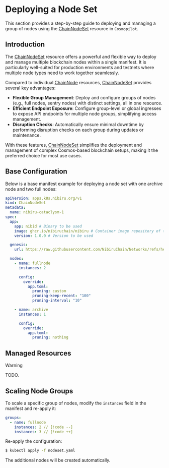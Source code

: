 # Deploying a Node Set

This section provides a step-by-step guide to deploying and managing a group of nodes using the [ChainNodeSet](/03-reference/crds/crds#chainnodeset) resource in `Cosmopilot`.

## Introduction


The [ChainNodeSet](/03-reference/crds/crds#chainnodeset) resource offers a powerful and flexible way to deploy and manage multiple blockchain nodes within a single manifest. It is particularly well-suited for production environments and testnets where multiple node types need to work together seamlessly.

Compared to individual [ChainNode](/03-reference/crds/crds#chainnode) resources, [ChainNodeSet](/03-reference/crds/crds#chainnodeset) provides several key advantages:
- **Flexible Group Management**: Deploy and configure groups of nodes (e.g., full nodes, sentry nodes) with distinct settings, all in one resource.
- **Efficient Endpoint Exposure**: Configure group-level or global ingresses to expose API endpoints for multiple node groups, simplifying access management.
- **Disruption Checks**: Automatically ensure minimal downtime by performing disruption checks on each group during updates or maintenance.

With these features, [ChainNodeSet](/03-reference/crds/crds#chainnodeset) simplifies the deployment and management of complex Cosmos-based blockchain setups, making it the preferred choice for most use cases.

## Base Configuration

Below is a base manifest example for deploying a node set with one archive node and two full nodes:

```yaml
apiVersion: apps.k8s.nibiru.org/v1
kind: ChainNodeSet
metadata:
  name: nibiru-cataclysm-1
spec:
  app:
    app: nibid # Binary to be used
    image: ghcr.io/nibiruchain/nibiru # Container image repository of the application
    version: 1.0.0 # Version to be used

  genesis:
    url: https://raw.githubusercontent.com/NibiruChain/Networks/refs/heads/main/Mainnet/cataclysm-1/genesis.json

  nodes:
    - name: fullnode
      instances: 2

      config:
        override:
          app.toml:
            pruning: custom
            pruning-keep-recent: "100"
            pruning-interval: "10"

    - name: archive
      instances: 1

      config:
        override:
          app.toml:
            pruning: nothing
```

## Managed Resources

> [!WARNING]
> TODO.

## Scaling Node Groups

To scale a specific group of nodes, modify the `instances` field in the manifest and re-apply it:

```yaml
groups:
  - name: fullnode
    instances: 2 // [!code --]
    instances: 3 // [!code ++]
```

Re-apply the configuration:

```bash
$ kubectl apply -f nodeset.yaml
```

The additional nodes will be created automatically.
